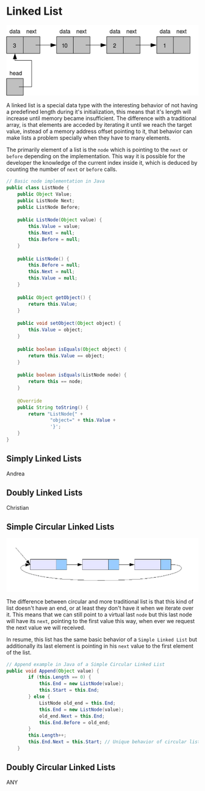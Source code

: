 # Linked List
[![ListExample](/static/img/DataTypes/C_language_linked_list.png)](https://commons.wikimedia.org/wiki/File:C_language_linked_list.png)

A linked list is a special data type with the interesting behavior of not having a predefined length during it's initialization, this means that it's length will increase until memory became insufficient. The difference with a traditional array, is that elements are acceded by iterating it until we reach the target value, instead of a memory address offset pointing to it, that behavior can make lists a problem specially when they have to many elements.

The primarily element of a list is the `node` which is pointing to the `next` or `before` depending on the implementation. This way it is possible for the developer the knowledge of the current index inside it, which is deduced by counting the number of  `next` or `before` calls.

```java
// Basic node implementation in Java
public class ListNode {
    public Object Value;
    public ListNode Next;
    public ListNode Before;

    public ListNode(Object value) {
        this.Value = value;
        this.Next = null;
        this.Before = null;
    }

    public ListNode() {
        this.Before = null;
        this.Next = null;
        this.Value = null;
    }

    public Object getObject() {
        return this.Value;
    }

    public void setObject(Object object) {
        this.Value = object;
    }

    public boolean isEquals(Object object) {
        return this.Value == object;
    }

    public boolean isEquals(ListNode node) {
        return this == node;
    }

    @Override
    public String toString() {
        return "ListNode{" +
                "object=" + this.Value +
                '}';
    }
}
```

## Simply Linked Lists

Andrea
## Doubly Linked Lists
Christian
## Simple Circular Linked Lists
[![CircularSimpleLinkedList](/static/img/DataTypes/Circurlar_linked_list.png)](https://commons.wikimedia.org/wiki/File:Circurlar_linked_list.png)

The difference between circular and more traditional list is that this kind of list doesn't have an end, or at least they don't have it when we iterate over it. This means that we can still point to a virtual last `node` but this last node will have its `next`, pointing to the first value this way, when ever we request the next value we will received.

In resume, this list has the same basic behavior of a `Simple Linked List` but additionally its last element is pointing in his `next` value to the first element of the list.

```java
// Append example in Java of a Simple Circular Linked List
public void Append(Object value) {
        if (this.Length == 0) {
            this.End = new ListNode(value);
            this.Start = this.End;
        } else {
            ListNode old_end = this.End;
            this.End = new ListNode(value);
            old_end.Next = this.End;
            this.End.Before = old_end;
        }
        this.Length++;
        this.End.Next = this.Start; // Unique behavior of circular lists
    }
```
## Doubly Circular Linked Lists
ANY